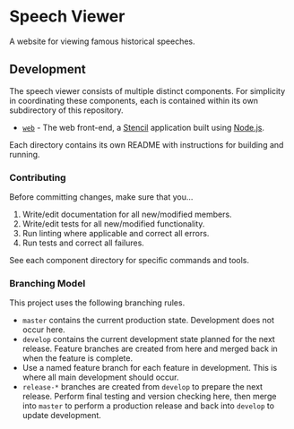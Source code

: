 # Speech Viewer

A website for viewing famous historical speeches.

## Development

The speech viewer consists of multiple distinct components. For simplicity in coordinating these components, each is contained within its own subdirectory of this repository.

- [`web`](./web) - The web front-end, a [Stencil](https://stenciljs.com) application built using [Node.js](https://nodejs.org).

Each directory contains its own README with instructions for building and running.

### Contributing

Before committing changes, make sure that you...

1. Write/edit documentation for all new/modified members.
1. Write/edit tests for all new/modified functionality.
1. Run linting where applicable and correct all errors.
1. Run tests and correct all failures.

See each component directory for specific commands and tools.

### Branching Model

This project uses the following branching rules.

- `master` contains the current production state. Development does not occur here.
- `develop` contains the current development state planned for the next release. Feature branches are created from here and merged back in when the feature is complete.
- Use a named feature branch for each feature in development. This is where all main development should occur.
- `release-*` branches are created from `develop` to prepare the next release. Perform final testing and version checking here, then merge into `master` to perform a production release and back into `develop` to update development.
